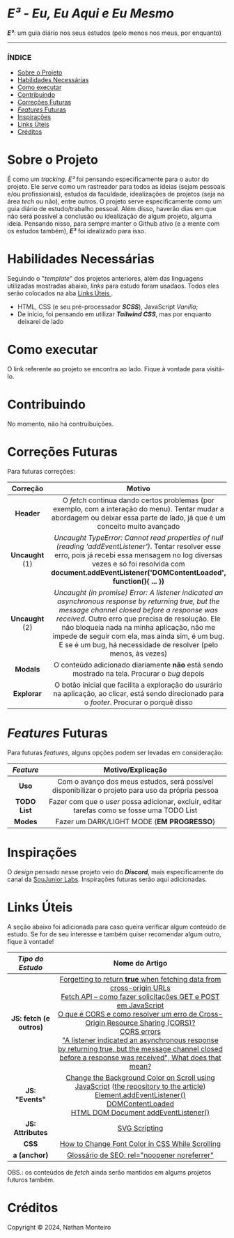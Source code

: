 # *E³ - Eu, Eu Aqui e Eu Mesmo*
***E³***: um guia diário nos seus estudos (pelo menos nos meus, por enquanto)

---

### ÍNDICE

* [Sobre o Projeto](#about)
* [Habilidades Necessárias](#abilities)
* [Como executar](#execute)
* [Contribuindo](#contribuition)
* [Correções Futuras](#fut-corr)
* [*Features* Futuras](#fut-feats)
* [Inspirações](#inspirations)
* [Links Úteis](#links)
* [Créditos](#credits)


<h1 id="about">Sobre o Projeto</h1>

É como um *tracking*. <em>E³</em> foi pensando especificamente para o autor do projeto. Ele serve como um rastreador para todos as ideias (sejam pessoais e/ou profissionais), estudos da faculdade, idealizações de projetos (seja na área *tech* ou não), entre outros. O projeto serve especificamente como um guia diário de estudo/trabalho pessoal. Além disso, haverão dias em que não será possível a conclusão ou idealização de algum projeto, alguma ideia. Pensando nisso, para sempre manter o Github ativo (e a mente com os estudos também), ***E³*** foi idealizado para isso.


<h1 id="abilities"> Habilidades Necessárias </h1>

Seguindo o "*template*" dos projetos anteriores, além das linguagens utilizadas mostradas abaixo, *links* para estudo foram usadaos. Todos eles serão colocados na aba <a href="#links"> Links Úteis </a>.

- HTML, CSS (e seu pré-processador ***SCSS***), JavaScript *Vanilla*;
- De início, foi pensando em utilizar ***Tailwind CSS***, mas por enquanto deixarei de lado


<h1 id="execute"> Como executar </h1>

O link referente ao projeto se encontra ao lado. Fique à vontade para visitá-lo.


<h1 id="contribuition"> Contribuindo </h1>

No momento, não há contruibuições.


<h1 id="fut-corr"> Correções Futuras </h1>

Para futuras correções:

Correção | Motivo
:---------: | :------:
**Header** | O *fetch* continua dando certos problemas (por exemplo, com a interação do menu). Tentar mudar a abordagem ou deixar essa parte de lado, já que é um conceito muito avançado
**Uncaught** (1) | *Uncaught TypeError: Cannot read properties of null (reading 'addEventListener')*. Tentar resolver esse erro, pois já recebi essa mensagem no log diversas vezes e só foi resolvida com **document.addEventListener('DOMContentLoaded', function(){ ... })**
**Uncaught** (2) | *Uncaught (in promise) Error: A listener indicated an asynchronous response by returning true, but the message channel closed before a response was received*. Outro erro que precisa de resolução. Ele não bloqueia nada na minha aplicação, não me impede de seguir com ela, mas ainda sim, é um bug. E se é um bug, há necessidade de resolver (pelo menos, às vezes)
**Modals** | O conteúdo adicionado diariamente **não** está sendo mostrado na tela. Procurar o _bug_ depois
**Explorar** | O botão inicial que facilita a exploração do usurário na aplicação, ao clicar, está sendo direcionado para o _footer_. Procurar o porquê disso


<h1 id="fut-feats"> <em>Features</em> Futuras </h1>

Para futuras <em>features</em>, alguns opções podem ser levadas em consideração:

*Feature* | Motivo/Explicação
:---------: | :------:
**Uso** | Com o avanço dos meus estudos, será possível disponibilizar o projeto para uso da própria pessoa
**TODO List** | Fazer com que o *user* possa adicionar, excluir, editar tarefas como se fosse uma TODO List
**Modes** | Fazer um DARK/LIGHT MODE (**EM PROGRESSO**)


<h1 id="inspirations"> Inspirações </h1>

O *design* pensado nesse projeto veio do ***Discord***, mais especificamente do canal da <a href="https://www.soujunior.tech/">SouJunior Labs</a>. Inspirações futuras serão aqui adicionadas.


<h1 id="links"> Links Úteis </h1>


A seção abaixo foi adicionada para caso queira verificar algum conteúdo de estudo. Se for de seu interesse e também quiser recomendar algum outro, fique à vontade!

*Tipo do Estudo* | Nome do Artigo
:---------: | :------:
**JS: fetch (e outros)** | <a href="https://bobbyhadz.com/blog/a-listener-indicated-asynchronous-response-by-returning-true">Forgetting to return <strong>true</strong> when fetching data from cross-origin URLs</a> <br> <a href="https://www.freecodecamp.org/portuguese/news/fetch-api-como-fazer-solicitacoes-get-e-post-em-javascript/">Fetch API – como fazer solicitações GET e POST em JavaScript</a> <br> <a href="https://www.alura.com.br/artigos/como-resolver-erro-de-cross-origin-resource-sharing"> O que é CORS e como resolver um erro de Cross-Origin Resource Sharing (CORS)?</a> <br> <a href="https://developer.mozilla.org/en-US/docs/Web/HTTP/CORS/Errors">CORS errors</a> <br> <a href="https://stackoverflow.com/questions/72494154/a-listener-indicated-an-asynchronous-response-by-returning-true-but-the-messag">"A listener indicated an asynchronous response by returning true, but the message channel closed before a response was received", What does that mean?</a>
**JS: "Events"** | <a href="https://bobbyhadz.com/blog/change-background-color-on-scroll-using-javascript">Change the Background Color on Scroll using JavaScript</a> (<a href="https://github.com/bobbyhadz/change-background-color-on-scroll-using-javascript">the repository to the article</a>) <br> <a href="https://developer.mozilla.org/pt-BR/docs/Web/API/EventTarget/addEventListener">Element.addEventListener()</a> <br> <a href="https://developer.mozilla.org/pt-BR/docs/Web/API/Document/DOMContentLoaded_event">DOMContentLoaded</a> <br> <a href="https://www.w3schools.com/jsref/met_document_addeventlistener.asp"> HTML DOM Document addEventListener()</a>
**JS: Attributes** | <a href="https://www.w3schools.com/graphics/svg_scripting.asp">SVG Scripting</a>
**CSS** | <a href="https://medium.com/@themaheshvaishnav/how-to-change-font-color-in-css-while-scrolling-9066d24b787c">How to Change Font Color in CSS While Scrolling</a>
**a (anchor)** | <a href="https://www.timospecht.de/pt-br/o-que-e/rel-noopener-noreferrer/">Glossário de SEO: rel="noopener noreferrer"</a>

OBS.: os conteúdos de *fetch* ainda serão mantidos em algums projetos futuros também.

<h1 id="credits"> Créditos </h1>

Copyright © 2024, Nathan Monteiro

